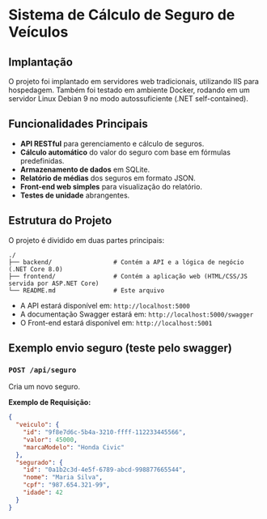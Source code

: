 # Sistema de Cálculo de Seguro de Veículos


##  Implantação

O projeto foi implantado em servidores web tradicionais, utilizando IIS para hospedagem.
Também foi testado em ambiente Docker, rodando em um servidor Linux Debian 9 no modo autossuficiente (.NET self-contained).


## Funcionalidades Principais

- **API RESTful** para gerenciamento e cálculo de seguros.
- **Cálculo automático** do valor do seguro com base em fórmulas predefinidas.
- **Armazenamento de dados** em SQLite.
- **Relatório de médias** dos seguros em formato JSON.
- **Front-end web simples** para visualização do relatório.
- **Testes de unidade** abrangentes.

## Estrutura do Projeto

O projeto é dividido em duas partes principais:

```
./
├── backend/                 # Contém a API e a lógica de negócio (.NET Core 8.0)
├── frontend/                # Contém a aplicação web (HTML/CSS/JS servida por ASP.NET Core)
└── README.md                # Este arquivo
```

- A API estará disponível em:       `http://localhost:5000`
- A documentação Swagger estará em: `http://localhost:5000/swagger`
- O Front-end estará disponível em: `http://localhost:5001`

##  Exemplo envio seguro (teste pelo swagger)

### `POST /api/seguro`
Cria um novo seguro.

**Exemplo de Requisição:**
```json
{
  "veiculo": {
    "id": "9f8e7d6c-5b4a-3210-ffff-112233445566",
    "valor": 45000,
    "marcaModelo": "Honda Civic"
  },
  "segurado": {
    "id": "0a1b2c3d-4e5f-6789-abcd-998877665544",
    "nome": "Maria Silva",
    "cpf": "987.654.321-99",
    "idade": 42
  }
}
```


